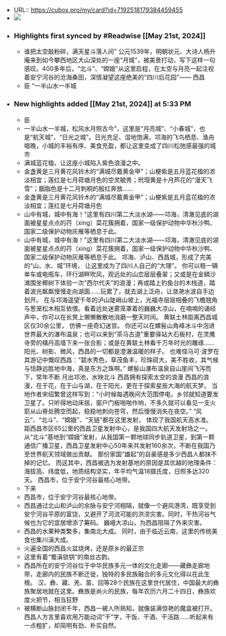 - URL:: https://cubox.pro/my/card?id=7192518179384459455
- ![](https://image.cubox.pro/cover/1so30p1l0ub1jwyhk6yu8tplc8zyv8abnjaek5gyuc7y5k5080)
- ### Highlights first synced by #Readwise [[May 21st, 2024]]
    - 谁把太空敲粉碎，满天星斗落人间” 
        公元1539年，明朝状元、大诗人杨升庵来到如今攀西地区大山深处的一座“月城”，被美景打动，写下这样一句感叹。400多年后，“北斗”、“嫦娥”从这里启程，在太空与月亮一起注视着安宁河谷的沧海桑田，深情凝望这座绝美的“四川后花园”—— 
        西昌
    - 臣 
        “一半山水一半城
- ### New highlights added [[May 21st, 2024]] at 5:33 PM
    - 臣
    - 一半山水一半城，松风水月照古今”，这里是“月亮城”、“小春城”，也是“航天城”、“日光之城”。日光充足、湿地饱满，邛海的飞鸟栖息、渔舟唱晚，小城的丰裕有序、美食充盈，都让这里变成了四川松弛感最强的城市
    - 满城蓝花楹，让这座小城陷入紫色浪漫之中。
    - 金盏黄是三月黄花风铃木的“满城尽戴黄金甲”；山梗紫是五月蓝花楹的浓淡相宜；莲红是七月荷塘月色的空灵毓秀；玳瑁黄是十月芦花的“漫天飞雪”；胭脂色是十二月刺桐的殷红奔放……
    - 金盏黄是三月黄花风铃木的“满城尽戴黄金甲”；山梗紫是五月蓝花楹的浓淡相宜；莲红是七月荷塘月色
    - 山中有城，城中有海！”这里有四川第二大淡水湖——邛海，清澈见底的湖面被星星点点的荇（xìng）菜花簇拥着，国家一级保护动物中华秋沙鸭、国家二级保护动物灰雁等栖息于此。
    - 山中有城，城中有海！”这里有四川第二大淡水湖——邛海，清澈见底的湖面被星星点点的荇（xìng）菜花簇拥着，国家一级保护动物中华秋沙鸭、国家二级保护动物灰雁等栖息于此。 
        邛海、泸山、西昌城，形成了完美的“山、水、城”环境， 
        让这里成为了四川人自己的“大理”。 
        你可以租一辆单车或电瓶车，环行湖畔吹风，观远处的山峦层层叠翠；又或是在金鳞沙滩围坐椰树下体验一次“西尔代夫”的浪漫；再或踏上钓鱼台的木栈道，踏着波光粼粼慢慢走向湖面……玩累了，就去湖上泛舟，让潋滟水波自手边划开。 
        在与邛海遥望千年的泸山陡峭山坡上，光福寺层层相叠的飞檐翘角与葱茏松木相互依偎。看着远处迷雾笼罩着的巍巍大凉山，在喃喃的诵经声中，你可以在长凳上懒懒散散地消磨一整天时间。 
        黄联土林距离西昌城区仅30余公里， 
        仿佛一座奇幻迷宫。 
        你还可以在螺髻山角峰冰斗中泡进世界最大的瀑布温泉；也可以来到“茶马古道”重要驿站大石板村，在灵鹰寺旁的檎丹高墙下来一张合影；或是在黄联土林看千万年时光的雕琢……阳光、树影、微风，西昌的一切都是澄澈温暖的样子。 
        也难怪马可·波罗在其游记中慨叹西昌：“碧水秀色，草茂鱼丰，珍珠硕大，美不胜收，其气候与恬静远胜地中海，真是东方之珠啊。” 
        螺髻山瀑布温泉自山崖间飞泻而下，常年不断 
        月出邛池，水映北斗 
        西昌拥有探索太空的浪漫 
        西昌的浪漫，在于花，在于山与湖，在于阳光，更在于探索星辰大海的航天梦。 
        当地作者宋绍繁曾这样写到：“小时候每遇晚间大范围停电，乡邻就知道要发卫星了。只听得地动床摇，窗户门板啪啪作响，不多久就可以看见一支火箭从山脊处腾空而起，稳稳地刺向苍穹，然后慢慢消失在夜空。” 
        “风云”、“北斗”、“嫦娥”、“天链”都在这里发射， 
        体现了我国航天高水准。 
        距西昌市区65公里的西昌卫星发射中心，是我国四大航天发射场之一。从“北斗”基地到“嫦娥”发射，从我国第一颗地球同步轨道卫星，到第一颗通信广播卫星，西昌卫星发射中心50年来共发射160余次，不断在我国乃至世界航天领域做出贡献。 
        那份家国“雄起”的自豪感是多少西昌人都抹不掉的记忆。 
        而这其中，西昌被选为发射基地的原因是其优越的地理条件：海拔高、纬度低，地质结构坚实，年平均气温18摄氏度，日照多达320天。 
        西昌市，位于安宁河谷最核心地带。
    - 下来
    - 西昌市，位于安宁河谷最核心地带。
    - 西昌通过北山和泸山的余脉与安宁河相隔，就像一个避风港湾，既享受到安宁河谷平原的富饶，又避开了河流可能的洪涝灾害。同时，干热河谷气候也为它的宜居增添了筹码。 
        巍峨大凉山，为西昌阻隔了外来灾害。
    - 西昌的水果种类繁多，集南北大成。 
        同时，由于临近云南，这里的传统美食也集川滇大成。
    - 火遍全国的西昌火盆烧烤，还是原乡的最正宗
    - 这里有着“蜀滇锁钥”的南丝古韵。
    - 西昌所在的安宁河谷位于中华民族多元一体的文化走廊——藏彝走廊地带，走廊内的民族不断迁徙，独特的多民族融合的多元文化得以在此生根。 
        汉、彝、藏、羌、苗、回等28个民族在这里世代居住，中国最大的彝族聚居地就在这里。彝族是尚火的民族，每年农历六月二十四日，彝族欢度火把节，相当狂野
    - 被横断山脉封闭千年，西昌一被人所熟知，就像装满惊艳的魔盒被打开。西昌人方言里喜欢用万能动词“干”字，干饭、干酒、干活路……听起来有一点粗犷，却简明有劲、朴实自然。
